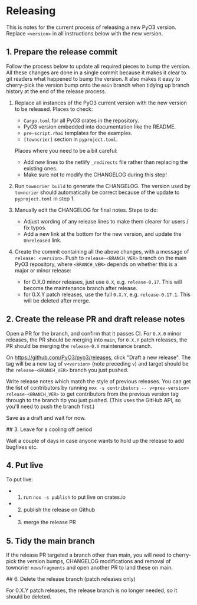 # Releasing

This is notes for the current process of releasing a new PyO3 version. Replace `<version>` in all instructions below with the new version.

## 1. Prepare the release commit

Follow the process below to update all required pieces to bump the version. All these changes are done in a single commit because it makes it clear to git readers what happened to bump the version. It also makes it easy to cherry-pick the version bump onto the `main` branch when tidying up branch history at the end of the release process.

1. Replace all instances of the PyO3 current version with the new version to be released. Places to check:
   - `Cargo.toml` for all PyO3 crates in the repository.
   - PyO3 version embedded into documentation like the README.
   - `pre-script.rhai` templates for the examples.
   - `[towncrier]` section in `pyproject.toml`.

   Places where you need to be a bit careful:
   - Add _new_ lines to the netlify `_redirects` file rather than replacing the existing ones.
   - Make sure not to modify the CHANGELOG during this step!

2. Run `towncrier build` to generate the CHANGELOG. The version used by `towncrier` should automatically be correct because of the update to `pyproject.toml` in step 1.

3. Manually edit the CHANGELOG for final notes. Steps to do:
   - Adjust wording of any release lines to make them clearer for users / fix typos.
   - Add a new link at the bottom for the new version, and update the `Unreleased` link.

4. Create the commit containing all the above changes, with a message of `release: <version>`. Push to `release-<BRANCH_VER>` branch on the main PyO3 repository, where `<BRANCH_VER>` depends on whether this is a major or minor release:
   - for O.X.0 minor releases, just use `0.X`, e.g. `release-0.17`. This will become the maintenance branch after release.
   - for 0.X.Y patch releases, use the full `0.X.Y`, e.g. `release-0.17.1`. This will be deleted after merge.

## 2. Create the release PR and draft release notes

Open a PR for the branch, and confirm that it passes CI. For `0.X.0` minor releases, the PR should be merging into `main`, for `0.X.Y` patch releases, the PR should be merging the `release-0.X` maintenance branch.

On https://github.com/PyO3/pyo3/releases, click "Draft a new release". The tag will be a new tag of `v<version>` (note preceding `v`) and target should be the `release-<BRANCH_VER>` branch you just pushed.

Write release notes which match the style of previous releases. You can get the list of contributors by running `nox -s contributors -- v<prev-version> release-<BRANCH_VER>` to get contributors from the previous version tag through to the branch tip you just pushed. (This uses the GitHub API, so you'll need to push the branch first.)

Save as a draft and wait for now.

## 3. Leave for a cooling off period

Wait a couple of days in case anyone wants to hold up the release to add bugfixes etc.

## 4. Put live

To put live:
- 1. run `nox -s publish` to put live on crates.io
- 2. publish the release on Github
- 3. merge the release PR

## 5. Tidy the main branch

If the release PR targeted a branch other than main, you will need to cherry-pick the version bumps, CHANGELOG modifications and removal of towncrier `newsfragments` and open another PR to land these on main.

## 6. Delete the release branch (patch releases only)

For 0.X.Y patch releases, the release branch is no longer needed, so it should be deleted.
